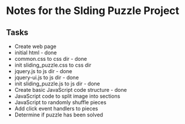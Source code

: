 # Notes for the Slding Puzzle Project

## Tasks
* Create web page
 * initial html - done
 * common.css to css dir - done
 * init sliding\_puzzle.css to css dir
 * jquery.js to js dir - done
 * jquery-ui.js to js dir - done
 * init sliding\_puzzle.js to js dir - done
* Create basic JavaScript code structure - done
* JavaScript code to split image into sections
* JavaScript to randomly shuffle pieces
* Add click event handlers to pieces
* Determine if puzzle has been solved
